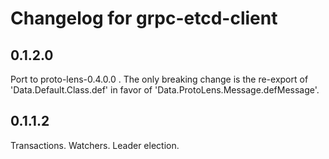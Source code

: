 # Changelog for grpc-etcd-client

## 0.1.2.0

Port to proto-lens-0.4.0.0 . The only breaking change is the re-export of 'Data.Default.Class.def' in favor of 'Data.ProtoLens.Message.defMessage'.

## 0.1.1.2

Transactions.
Watchers.
Leader election.
